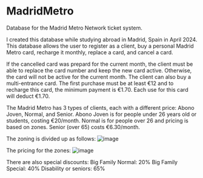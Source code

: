 # MadridMetro
Database for the Madrid Metro Network ticket system.

I created this database while studying abroad in Madrid, Spain in April 2024. This database allows the user to register as a client, buy a personal Madrid Metro card, recharge it monthly, replace a card, and cancel a card.

If the cancelled card was prepard for the current month, the client must be able to replace the card number and keep the new card active. Otherwise, the card will not be active for the current month. 
The client can also buy a multi-entrance card. The first purchase must be at least €12 and to recharge this card, the minimum payment is €1.70. Each use for this card will deduct €1.70. 

The Madrid Metro has 3 types of clients, each with a different price: Abono Joven, Normal, and Senior. Abono Joven is for people under 26 years old or students, costing €20/month. Normal is for people over 26 and pricing is based on zones. Senior (over 65) costs €6.30/month. 

The zoning is divided up as follows:
![image](https://github.com/user-attachments/assets/58b7ac3c-7c58-4a21-b795-7befe8697cd7)

The pricing for the zones:
![image](https://github.com/user-attachments/assets/627f7de9-2154-4cd7-b9a8-637c1ae3e3d1)

There are also special discounts:
Big Family Normal: 20%
Big Family Special: 40%
Disability or seniors: 65%
